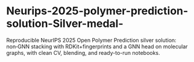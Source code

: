 # Neurips-2025-polymer-prediction-solution-Silver-medal-
Reproducible NeurIPS 2025 Open Polymer Prediction silver solution: non‑GNN stacking with RDKit+fingerprints and a GNN head on molecular graphs, with clean CV, blending, and ready-to-run notebooks.
